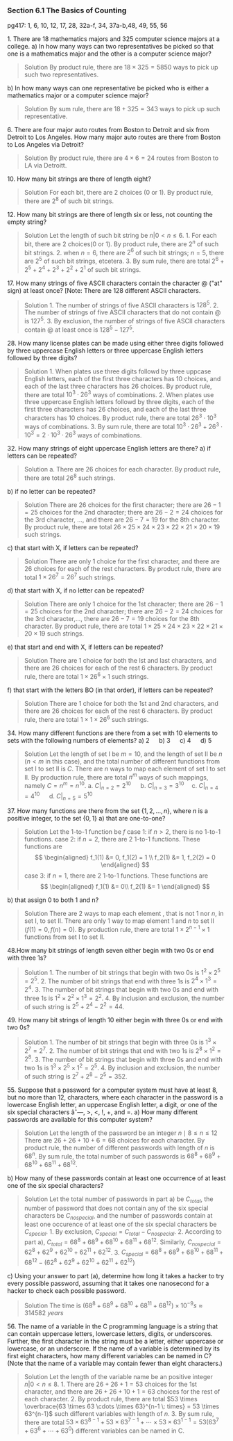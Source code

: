 ### Section 6.1 The Basics of Counting
pg417: 1, 6, 10, 12, 17, 28, 32a-f, 34, 37a-b,48, 49, 55, 56

1\. There are 18 mathematics majors and 325 computer science majors at a college.
a) In how many ways can two representatives be picked so that one is a mathematics major and the other is a computer science major?
>Solution
By product rule, there are $18 \times 325 = 5850$ ways to pick up such two representatives.

b) In how many ways can one representative be picked who is either a mathematics major or a computer science major?
>Solution
By sum rule, there are $18 + 325 = 343$ ways to pick up such representative.

6\. There are four major auto routes from Boston to Detroit and six from Detroit to Los Angeles. How many major auto routes are there from Boston to Los Angeles via Detroit?
>Solution
By product rule, there are $4 \times 6 = 24$ routes from Boston to LA via Detroitt.

10\. How many bit strings are there of length eight?
>Solution
For each bit, there are 2 choices ($0$ or $1$). By product rule, there are $2^8$ of such bit strings.

12\. How many bit strings are there of length six or less, not counting the empty string?
>Solution
Let the length of such bit string be $n | 0 < n \leqslant 6$.
1\. For each bit, there are $2$ choices($0$ or $1$). By product rule, there are $2^n$ of such bit strings.
2\. when $n=6$, there are $2^6$ of such bit strings; $n=5$, there are $2^5$ of such bit strings, etcetera.
3\. By sum rule, there are total $2^6 + 2^5 + 2^4 + 2^3 + 2^2 + 2^1$ of such bit strings.

17\. How many strings of five ASCII characters contain the character @ ("at" sign) at least once? [Note: There are 128 different ASCII characters.
>Solution
1\. The number of strings of five ASCII characters is $128^5$.
2\. The number of strings of five ASCII characters that do not contain @ is $127^5$.
3\. By exclusion, the number of strings of five ASCII characters contain @ at least once is $128^5-127^5$.


28\. How many license plates can be made using either three digits followed by three uppercase English letters or three uppercase English letters followed by three digits?
>Solution
1\. When plates use three digits followd by three uppcase English letters, each of the first three characters has $10$ choices, and each of the last three characters has $26$ choices. By product rule, there are total $10^3 \cdot 26^3$ ways of combinations.
2\. When plates use three uppercase English letters followd by three digits, each of the first three characters has $26$ choices, and each of the last three characters has $10$ choices. By product rule, there are total $26^3 \cdot 10^3$ ways of combinations.
3\. By sum rule, there are total $10^3 \cdot 26^3 + 26^3 \cdot 10^3 = 2 \cdot 10^3 \cdot 26^3$ ways of combinations.

32\. How many strings of eight uppercase English letters are there?
a) if letters can be repeated?
>Solution
a. There are $26$ choices for each character. By product rule, there are total $26^8$ such strings.

b) if no letter can be repeated?
>Solution
There are $26$ choices for the first character; there are $26-1=25$ choices for the 2nd character; there are $26-2=24$ choices for the 3rd character, ..., and there are $26-7=19$ for the 8th character. By product rule, there are total $26 \times 25 \times 24 \times 23 \times 22 \times 21 \times 20 \times 19$ such strings.

c) that start with X, if letters can be repeated?
>Solution
There are only $1$ choice for the first character, and there are $26$ choices for each of the rest characters. By product rule, there are total $1 \times 26^7 = 26^7$ such strings.

d) that start with X, if no letter can be repeated?
>Solution
There are only $1$ choice for the 1st character; there are $26-1=25$ choices for the 2nd character; there are $26-2=24$ choices for the 3rd character,..., there are $26-7=19$ choices for the 8th character. By product rule, there are total $1 \times 25 \times 24 \times 23\times 22\times 21 \times 20\times 19$ such strings.

e) that start and end with X, if letters can be repeated?
>Solution
There are $1$ choice for both the lst and last characters, and there are $26$ choices for each of the rest 6 characters. By product rule, there are total $1 \times 26^6 \times 1$ such strings.

f) that start with the letters BO (in that order), if letters can be repeated?
>Solution
There are $1$ choice for both the 1st and 2nd characters, and there are $26$ choices for each of the rest 6 characters. By product rule, there are total $1 \times 1 \times 26^6$ such strings.


34\. How many different functions are there from a set with $10$ elements to sets with the following numbers of elements?
a) 2 &emsp; b) 3 &emsp; c) 4 &emsp; d) 5
>Solution
Let the length of set I be $m=10$, and the length of set II be $n$ ($n<m$ in this case), and the total number of different functions from set I to set II is $C$.
There are $n$ ways to map each element of set I to set II. By production rule, there are total $n^m$ ways of such mappings, namely $C=n^m=n^{10}$.
a. $C|_{n=2} = 2^{10}$ &emsp; b. $C|_{n=3} = 3^{10}$ &emsp;c. $C|_{n=4} = 4^{10}$ &emsp; d. $C|_{n=5} = 5^{10}$

37\. How many functions are there from the set $\{1, 2,...,n\}$, where $n$ is a positive integer, to the set $\{0, 1\}$
a) that are one-to-one?
>Solution
Let the 1-to-1 function be $f$
case 1: if $n>2$, there is no 1-to-1 functions.
case 2: if $n=2$, there are $2$ 1-to-1 functions. These functions are
$$
\begin{aligned}
f_1(1) &= 0, f_1(2) = 1 \\
f_2(1) &= 1, f_2(2) = 0
\end{aligned}
$$
case 3: if $n=1$, there are $2$ 1-to-1 functions. These functions are
$$
\begin{aligned}
f_1(1) &= 0\\
f_2(1) &= 1
\end{aligned}
$$

b) that assign 0 to both 1 and n?
>Solution
There are $2$ ways to map each element , that is not $1$ nor $n$, in set I,  to set II. There are only $1$ way to map element $1$ and $n$ to set II ($f(1) = 0, f(n)=0$). By production rule, there are total $1\times 2^{n-1} \times 1$ functions from set I to set II.


48\.How many bit strings of length seven either begin with two 0s or end with three 1s?
>Solution
1\. The number of bit strings that begin with two 0s is $1^2 \times 2^5 = 2^5$.
2\. The number of bit strings that end with three 1s is $2^4 \times 1^3 = 2^4$.
3\. The number of bit strings that begin with two 0s and end with three 1s is $1^2 \times 2^2 \times 1^3 = 2^2$.
4\. By inclusion and exclusion, the number of such string is $2^5+2^4-2^2=44$.

49\. How many bit strings of length 10 either begin with three 0s or end with two 0s?
>Solution
1\. The number of bit strings that begin with three 0s is $1^3 \times 2^7 = 2^7$.
2\. The number of bit strings that end with two 1s is $2^8 \times 1^2 = 2^8$.
3\. The number of bit strings that begin with three 0s and end with two 1s is $1^3 \times 2^5 \times 1^2 = 2^5$.
4\. By inclusion and exclusion, the number of such string is $2^7+2^8-2^5=352$.


55\. Suppose that a password for a computer system must have at least 8, but no more than 12, characters, where each character in the password is a lowercase English letter, an uppercase English letter, a digit, or one of the six special characters âˆ—, >, <, !, +, and =.
a) How many different passwords are available for this computer system?
>Solution
Let the length of the password be an integer $n \mid 8 \leqslant n \leqslant 12$
There are $26+26+10+6=68$ choices for each character. By product rule, the number of different passwords with length of $n$ is $68^n$. By sum rule, the total number of such passwords is $68^8 + 68^9 + 68^{10} + 68^{11} + 68^{12}$.

b) How many of these passwords contain at least one occurrence of at least one of the six special characters?
>Solution
Let the total number of passwords in part a) be $C_{total}$, the number of password that does not contain any of the six special characters be $C_{nospecial}$, and the number of passwords contain at least one occurence of at least one of the six special characters be $C_{special}$.
1\. By exclusion, $C_{special} = C_{total} - C_{nospecial}$.
2\. According to part a), $C_{total} = 68^8 + 68^9 + 68^{10} + 68^{11} + 68^{12}$. Similarly, $C_{nospecial} = 62^8 + 62^9 + 62^{10} + 62^{11} + 62^{12}$.
3\. $C_{special} = 68^8 + 68^9 + 68^{10} + 68^{11} + 68^{12} - (62^8 + 62^9 + 62^{10} + 62^{11} + 62^{12})$

c) Using your answer to part (a), determine how long it takes a hacker to try every possible password, assuming that it takes one nanosecond for a hacker to check each possible password.
>Solution
The time is $(68^8 + 68^9 + 68^{10} + 68^{11} + 68^{12}) \times 10^{-9}s \approx 314582 \: years$

56\. The name of a variable in the C programming language is a string that can contain uppercase letters, lowercase letters, digits, or underscores. Further, the first character in the string must be a letter, either uppercase or lowercase, or an underscore. If the name of a variable is determined by its first eight characters, how many different variables can be named in C? (Note that the name of a variable may contain fewer than eight characters.)
>Solution
Let the length of the variable name be an positive integer $n |0 < n\leqslant 8$.
1\. There are $26+26+1 = 53$ choices for the 1st character, and  there are $26+26+10+1 = 63$ choices for the rest of each character.
2\. By product rule, there are total $53 \times \overbrace{63 \times 63 \cdots \times 63}^{n-1 \: times} = 53 \times 63^{n-1}$ such different variables with length of $n$.
3\. By sum rule, there are total $53 \times 63^{8-1} + 53 \times 63^{7-1} + \cdots \times 53 \times 63^{1-1} = 53(63^7 +63^6+ \cdots + 63^0)$ different variables can be named in C.
